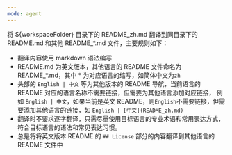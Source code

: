 ```yaml
---
mode: agent
---
```


将 ${workspaceFolder} 目录下的 README_zh.md 翻译到同目录下的 README.md 和其他 README\_\*.md 文件，主要规则如下：

- 翻译内容使用 markdown 语法编写
- README.md 为英文版本，其他语言的 README 文件命名为 README\_\*.md，其中 \* 为对应语言的缩写，如简体中文为`zh`
- 头部的 `English | 中文` 等为其他版本的 README 导航，当前语言的 README 对应的语言名称不需要链接，但需要为其他语言添加对应链接，
  例如 `English | 中文`，如果当前是英文 README，则`English`不需要链接，但需要添加其他语言的链接，如 `English | [中文](README_zh.md)`
- 翻译时不要求逐字翻译，只需尽量使用目标语言的专业术语和常用表达方式，符合目标语言的语法和常见表达习惯。
- 总是将将英文版本 README 的 `## License` 部分的内容翻译到其他语言的 README 文件中
